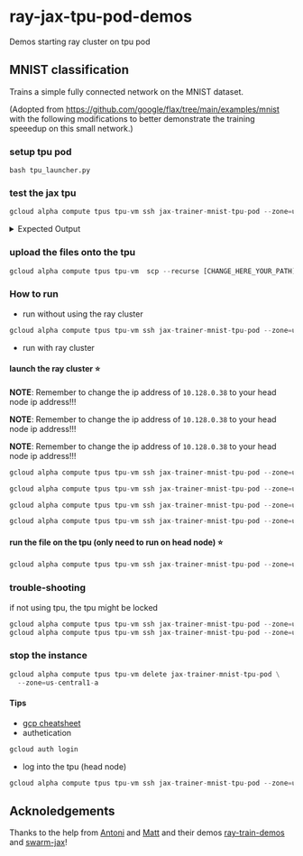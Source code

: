 # ray-jax-tpu-pod-demos
Demos starting ray cluster on tpu pod

## MNIST classification

Trains a simple fully connected network on the MNIST dataset.

(Adopted from https://github.com/google/flax/tree/main/examples/mnist with the following modifications to better demonstrate the training speeedup on this small network.)


### setup tpu pod 

```
bash tpu_launcher.py
```

### test the jax tpu

```python 
gcloud alpha compute tpus tpu-vm ssh jax-trainer-mnist-tpu-pod --zone=us-central1-a --command "sudo python3 -c \"import jax; print(jax.device_count(), jax.local_device_count())\"" --worker all
```




<details>
<summary>Expected Output</summary>

  
> ```
> SSH key found in project metadata; not updating instance.
> SSH: Attempting to connect to worker 0...
> SSH: Attempting to connect to worker 1...
> SSH: Attempting to connect to worker 2...
> SSH: Attempting to connect to worker 3...
> Warning: Permanently added 'tpu.1660999404634765869-2-4zwxvo' (ECDSA) to the list of known hosts.
> Warning: Permanently added 'tpu.1660999404634765869-0-eawa07' (ECDSA) to the list of known hosts.
> Warning: Permanently added 'tpu.1660999404634765869-3-6spoaq' (ECDSA) to the list of known hosts.
> Warning: Permanently added 'tpu.1660999404634765869-1-snwxxp' (ECDSA) to the list of known hosts.
> 32 8
> 32 8
> 32 8
> 32 8
> ```

</details>
  
### upload the files onto the tpu 

```python
gcloud alpha compute tpus tpu-vm  scp --recurse [CHANGE_HERE_YOUR_PATH]/ray-jax-tpu-pod-demos jax-trainer-mnist-tpu-pod: --zone=us-central1-a --worker all
```

### How to run


- run without using the ray cluster 

```python
gcloud alpha compute tpus tpu-vm ssh jax-trainer-mnist-tpu-pod --zone=us-central1-a --command "cd ~/ray-jax-tpu-pod-demos ; sudo python3 main_plain.py" --worker all
```

- run with ray cluster 


#### launch the ray cluster :star:

**NOTE**: Remember to change the ip address of `10.128.0.38` to your head node ip address!!!

**NOTE**: Remember to change the ip address of `10.128.0.38` to your head node ip address!!!

**NOTE**: Remember to change the ip address of `10.128.0.38` to your head node ip address!!!

```python 
gcloud alpha compute tpus tpu-vm ssh jax-trainer-mnist-tpu-pod --zone=us-central1-a --command "ray stop && ray start --head --port=6379 --resources='{\"TPU\":1}'" --worker=0

gcloud alpha compute tpus tpu-vm ssh jax-trainer-mnist-tpu-pod --zone=us-central1-a --command "ray stop && ray start --address='10.128.0.38:6379' --resources='{\"TPU\":1}'" --worker=1

gcloud alpha compute tpus tpu-vm ssh jax-trainer-mnist-tpu-pod --zone=us-central1-a --command "ray stop && ray start --address='10.128.0.38:6379' --resources='{\"TPU\":1}'" --worker=2

gcloud alpha compute tpus tpu-vm ssh jax-trainer-mnist-tpu-pod --zone=us-central1-a --command "ray stop && ray start --address='10.128.0.38:6379' --resources='{\"TPU\":1}'" --worker=3
```


#### run the file on the tpu (only need to run on head node) :star:

```python
gcloud alpha compute tpus tpu-vm ssh jax-trainer-mnist-tpu-pod --zone=us-central1-a --command "cd ~/ray-jax-tpu-pod-demos ; sudo python3 main.py" --worker 0
```

### trouble-shooting

if not using tpu, the tpu might be locked 

```python
gcloud alpha compute tpus tpu-vm ssh jax-trainer-mnist-tpu-pod --zone=us-central1-a --command "sudo lsof -w /dev/accel0" --worker all
gcloud alpha compute tpus tpu-vm ssh jax-trainer-mnist-tpu-pod --zone=us-central1-a --command "sudo rm -f /tmp/libtpu_lockfile" --worker=all
```

### stop the instance 

```python
gcloud alpha compute tpus tpu-vm delete jax-trainer-mnist-tpu-pod \
  --zone=us-central1-a 
```

#### Tips

- [gcp cheatsheet](https://gist.github.com/pydevops/cffbd3c694d599c6ca18342d3625af97)
- authetication
```python
gcloud auth login
```
- log into the tpu (head node)
```python
gcloud alpha compute tpus tpu-vm ssh jax-trainer-mnist-tpu-pod --zone=us-central1-a --worker 0
```



## Acknoledgements

Thanks to the help from [Antoni](https://github.com/Yard1) and [Matt](https://github.com/matthewdeng) and their demos [ray-train-demos](https://github.com/matthewdeng/ray-train-demos) and [swarm-jax](https://github.com/Yard1/swarm-jax)!
